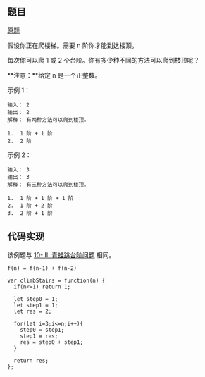 ## 题目

[原题](https://leetcode-cn.com/problems/climbing-stairs)

假设你正在爬楼梯。需要 n 阶你才能到达楼顶。

每次你可以爬 1 或 2 个台阶。你有多少种不同的方法可以爬到楼顶呢？

**注意：**给定 n 是一个正整数。

示例 1：

```
输入： 2
输出： 2
解释： 有两种方法可以爬到楼顶。

1.  1 阶 + 1 阶
2.  2 阶
```

示例 2：

```
输入： 3
输出： 3
解释： 有三种方法可以爬到楼顶。

1.  1 阶 + 1 阶 + 1 阶
2.  1 阶 + 2 阶
3.  2 阶 + 1 阶
```



## 代码实现

该例题与 [10- II. 青蛙跳台阶问题](https://leetcode-cn.com/problems/qing-wa-tiao-tai-jie-wen-ti-lcof) 相同。

`f(n) = f(n-1) + f(n-2)`

```
var climbStairs = function(n) {
  if(n<=1) return 1;
  
  let step0 = 1;
  let step1 = 1;
  let res = 2;
  
  for(let i=3;i<=n;i++){
    step0 = step1;
    step1 = res;
    res = step0 + step1;
  }   
  
  return res;
};
```

